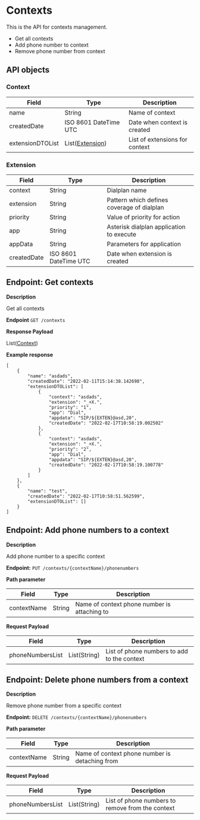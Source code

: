 # Contexts
This is the API for contexts management.

* Get all contexts
* Add phone number to context
* Remove phone number from context

## API objects

### Context

Field               | Type                                       | Description
------------------- | -------------------------------------------| -------------------------------
name                | String                                     | Name of context
createdDate         | ISO 8601 DateTime UTC                      | Date when context is created
extensionDTOList    | List([Extension](/api/context/#extension)) | List of extensions for context

### Extension

Field               | Type                  | Description
------------------- | --------------------- | -----------------------------------------------
context             | String                | Dialplan name
extension           | String                | Pattern which defines coverage of dialplan
priority            | String                | Value of priority for action
app                 | String                | Asterisk dialplan application to execute
appData             | String                | Parameters for application
createdDate         | ISO 8601 DateTime UTC | Date when extension is created


## Endpoint: Get contexts

**Description**

Get all contexts

**Endpoint** `GET /contexts`

**Response Payload**

List([Context](/api/context/#context))

**Example response**

```
[
    {
        "name": "asdads",
        "createdDate": "2022-02-11T15:14:38.142698",
        "extensionDTOList": [
            {
                "context": "asdads",
                "extension": "_+X.",
                "priority": "1",
                "app": "Dial",
                "appdata": "SIP/${EXTEN}@asd,20",
                "createdDate": "2022-02-17T10:58:19.002502"
            },
            {
                "context": "asdads",
                "extension": "_+X.",
                "priority": "2",
                "app": "Dial",
                "appdata": "SIP/${EXTEN}@asd,20",
                "createdDate": "2022-02-17T10:58:19.100778"
            }
        ]
    },
    {
        "name": "test",
        "createdDate": "2022-02-17T10:58:51.562599",
        "extensionDTOList": []
    }
]
```

## Endpoint: Add phone numbers to a context

**Description**

Add phone number to a specific context

**Endpoint:** `PUT /contexts/{contextName}/phonenumbers`

**Path parameter**

Field           | Type          | Description
------------    | ------------  | ------------
contextName     | String        | Name of context phone number is attaching to


**Request Payload**

Field             | Type          | Description
------------      | ------------  | ------------
phoneNumbersList  | List(String)  | List of phone numbers to add to the context


## Endpoint: Delete phone numbers from a context

**Description**

Remove phone number from a specific context

**Endpoint:** `DELETE /contexts/{contextName}/phonenumbers`

**Path parameter**

Field           | Type          | Description
------------    | ------------  | ------------
contextName     | String        | Name of context phone number is detaching from


**Request Payload**

Field             | Type          | Description
------------      | ------------  | ------------
phoneNumbersList  | List(String)  | List of phone numbers to remove from the context

